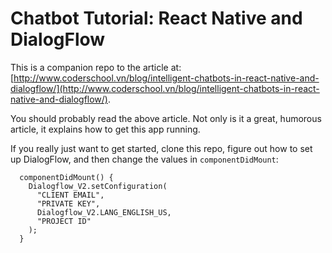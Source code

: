 # Chatbot Tutorial: React Native and DialogFlow

This is a companion repo to the article at: [http://www.coderschool.vn/blog/intelligent-chatbots-in-react-native-and-dialogflow/](http://www.coderschool.vn/blog/intelligent-chatbots-in-react-native-and-dialogflow/).

You should probably read the above article. Not only is it a great, humorous article, it explains how to get this app running.

If you really just want to get started, clone this repo, figure out how to set up DialogFlow, and then change the values in `componentDidMount`:

```
  componentDidMount() {
    Dialogflow_V2.setConfiguration(
      "CLIENT EMAIL",
      "PRIVATE KEY",
      Dialogflow_V2.LANG_ENGLISH_US,
      "PROJECT ID"
    );
  }
```
